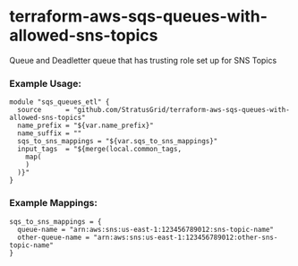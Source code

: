 # terraform-aws-sqs-queues-with-allowed-sns-topics
Queue and Deadletter queue that has trusting role set up for SNS Topics

### Example Usage:
```
module "sqs_queues_etl" {
  source      = "github.com/StratusGrid/terraform-aws-sqs-queues-with-allowed-sns-topics"
  name_prefix = "${var.name_prefix}"
  name_suffix = ""
  sqs_to_sns_mappings = "${var.sqs_to_sns_mappings}"
  input_tags  = "${merge(local.common_tags,
    map(
    )
  )}"
}
```
### Example Mappings:
```
sqs_to_sns_mappings = {
  queue-name = "arn:aws:sns:us-east-1:123456789012:sns-topic-name"
  other-queue-name = "arn:aws:sns:us-east-1:123456789012:other-sns-topic-name"
}
```
